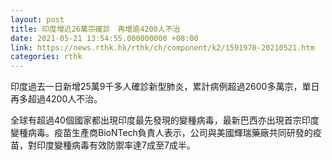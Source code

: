 ```yaml
---
layout: post
title: 印度增近26萬宗確診　再增逾4200人不治
date: 2021-05-21 13:54:55.000000000 +08:00
link: https://news.rthk.hk/rthk/ch/component/k2/1591970-20210521.htm
categories: rthk
---
```


印度過去一日新增25萬9千多人確診新型肺炎，累計病例超過2600多萬宗，單日再多超過4200人不治。

全球有超過40個國家都出現印度最先發現的變種病毒，最新巴西亦出現首宗印度變種病毒。疫苗生產商BioNTech負責人表示，公司與美國輝瑞藥廠共同研發的疫苗，對印度變種病毒有效防禦率達7成至7成半。
